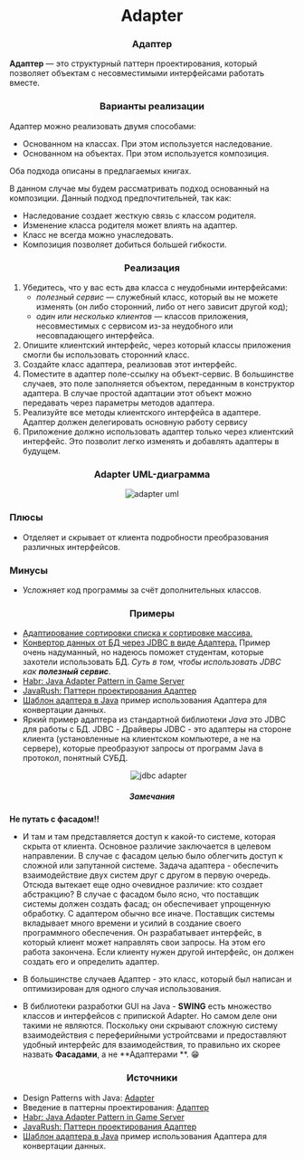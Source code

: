 <h1 align="center">
   Adapter
</h1>
<h3 align="center">
   Адаптер
</h3>

**Адаптер** — это структурный паттерн проектирования, который позволяет объектам с несовместимыми интерфейсами работать
вместе.


<h3 align="center">
   Варианты реализации
</h3>

Адаптер можно реализовать двумя способами:

- Основанном на классах. При этом используется наследование.
- Основанном на объектах. При этом используется композиция.

Оба подхода описаны в предлагаемых книгах.

В данном случае мы будем рассматривать подход основанный на композиции. Данный подход предпочтительней, так как:

- Наследование создает жесткую связь с классом родителя.
- Изменение класса родителя может влиять на адаптер.
- Класс не всегда можно унаследовать.
- Композиция позволяет добиться большей гибкости.

<h3 align="center">
   Реализация
</h3>

1. Убедитесь, что у вас есть два класса с неудобными интерфейсами:
    - *полезный сервис* — служебный класс, который вы не можете изменять (он либо сторонний, либо от него зависит другой
      код);
    - *один или несколько клиентов* — классов приложения, несовместимых с сервисом из-за неудобного или несовпадающего
      интерфейса.
2. Опишите клиентский интерфейс, через который классы приложения смогли бы использовать сторонний класс.
3. Создайте класс адаптера, реализовав этот интерфейс.
4. Поместите в адаптер поле-ссылку на объект-сервис. В большинстве случаев, это поле заполняется объектом, переданным в
   конструктор адаптера. В случае простой адаптации этот объект можно передавать через параметры методов адаптера.
5. Реализуйте все методы клиентского интерфейса в адаптере. Адаптер должен делегировать основную работу сервису
6. Приложение должно использовать адаптер только через клиентский интерфейс. Это позволит легко изменять и добавлять
   адаптеры в будущем.

<h3 align="center">
   Adapter UML-диаграмма
</h3>

<p align="center">
   <img src=https://github.com/evilpeopletyranny/JavaDesignPatterns/blob/main/patterns/src/structural/adapter/diagram.png alt="adapter uml">
</p>

<h3>Плюсы</h3>

- Отделяет и скрывает от клиента подробности преобразования различных интерфейсов.

<h3>Минусы</h3>

- Усложняет код программы за счёт дополнительных классов.

<h3 align="center">
   Примеры
</h3>

- [Адаптирование сортировки списка к сортировке массива.](https://github.com/evilpeopletyranny/JavaDesignPatterns/tree/main/patterns/src/structural/adapter/code/sort)
- [Конвертор данных от БД через JDBC в виде Адаптера.](https://github.com/evilpeopletyranny/JavaDesignPatterns/tree/main/patterns/src/structural/adapter/code/JDBCexample)
  Пример очень надуманный, но надеюсь поможет студентам, которые захотели использовать БД. *Суть в том, чтобы
  использовать JDBC как **полезный сервис***.
- [Habr: Java Adapter Pattern in Game Server](https://habr.com/ru/articles/577220/)
- [JavaRush: Паттерн проектирования Адаптер](https://javarush.com/groups/posts/2139-pattern-proektirovanija-adapter)
- [Шаблон адаптера в Java](https://for-each.dev/lessons/b/-java-adapter-pattern) пример использования Адаптера для
  конвертации данных.
- Яркий пример адаптера из стандартной библиотеки *Java* это JDBC для работы с БД. JDBC - Драйверы
  JDBC - это адаптеры на стороне клиента (установленные на клиентском компьютере, а не на
  сервере), которые преобразуют запросы от программ Java в протокол, понятный СУБД.
    <p align="center">
        <img src=https://github.com/evilpeopletyranny/JavaDesignPatterns/blob/main/patterns/src/structural/adapter/JDBC.png alt="jdbc adapter">
    </p>

<h5 align="center">
   Замечания
</h5>

**Не путать с фасадом!!**

- И там и там представляется доступ к какой-то системе, которая скрыта от клиента. Основное различие заключается в
  целевом
  направлении. В случае с фасадом целью было облегчить доступ к сложной или запутанной системе. Задача адаптера -
  обеспечить взаимодействие двух систем друг с другом в первую очередь. Отсюда вытекает еще одно очевидное различие: кто
  создает абстракцию? В случае с фасадом было ясно, что поставщик системы должен создать фасад; он обеспечивает
  упрощенную
  обработку. С адаптером обычно все иначе. Поставщик системы вкладывает много времени и усилий в создание своего
  программного обеспечения. Он разрабатывает интерфейс, в который клиент может направлять свои запросы. На этом его
  работа
  закончена. Если клиенту нужен другой интерфейс, он должен создать его и определить адаптер.

- В большинстве случаев Адаптер - это класс, который был написан и оптимизирован для одного случая использования.

- В библиотеки разработки GUI на Java - **SWING** есть множество классов и интерфейсов с припиской Adapter. Но самом
  деле они такими не являются. Поскольку они скрывают сложную систему взаимодействия с переферийными устройтсвами и
  предоставляют удобный интерфейс для взаимодействия, то правильно их скорее назвать **Фасадами**, а не **Адаптерами
  **. :grin:

<h3 align="center">
   Источники
</h3>

- Design Patterns with
  Java: [Adapter](https://github.com/evilpeopletyranny/JavaDesignPatterns/blob/main/patterns/src/structural/adapter/books/Olaf%20Musch%20EN.pdf)
- Введение в паттерны
  проектирования: [Адаптер](https://github.com/evilpeopletyranny/JavaDesignPatterns/blob/main/patterns/src/structural/adapter/books/Alexander%20Shvets%20RU.pdf)
- [Habr: Java Adapter Pattern in Game Server](https://habr.com/ru/articles/577220/)
- [JavaRush: Паттерн проектирования Адаптер](https://javarush.com/groups/posts/2139-pattern-proektirovanija-adapter)
- [Шаблон адаптера в Java](https://for-each.dev/lessons/b/-java-adapter-pattern) пример использования Адаптера для
  конвертации данных.